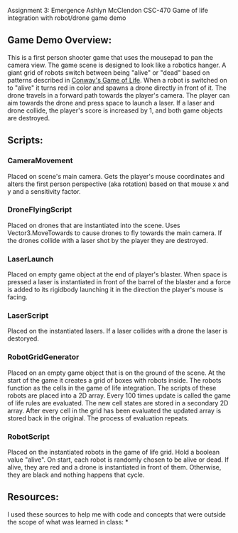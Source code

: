 Assignment 3: Emergence
Ashlyn McClendon CSC-470
Game of life integration with robot/drone game demo


## Game Demo Overview:
This is a first person shooter game that uses the mousepad to pan the camera view. The game scene is designed to look like a robotics hanger. A giant grid of robots switch between being "alive" or "dead" based on patterns described in [Conway's Game of Life](https://rustwasm.github.io/docs/book/game-of-life/rules.html). When a robot is switched on to "alive" it turns red in color and spawns a drone directly in front of it. The drone travels in a forward path towards the player's camera. The player can aim towards the drone and press space to launch a laser. If a laser and drone collide, the player's score is increased by 1, and both game objects are destroyed. 

## Scripts:

### CameraMovement
Placed on scene's main camera. Gets the player's mouse coordinates and alters the first person perspective (aka rotation) based on that mouse x and y and a sensitivity factor.

### DroneFlyingScript
Placed on drones that are instantiated into the scene. Uses Vector3.MoveTowards to cause drones to fly towards the main camera. If the drones collide with a laser shot by the player they are destroyed.

### LaserLaunch
Placed on empty game object at the end of player's blaster. When space is pressed a laser is instantiated in front of the barrel of the blaster and a force is added to its rigidbody launching it in the direction the player's mouse is facing.

### LaserScript
Placed on the instantiated lasers. If a laser collides with a drone the laser is destoryed.

### RobotGridGenerator
Placed on an empty game object that is on the ground of the scene. At the start of the game it creates a grid of boxes with robots inside. The robots function as the cells in the game of life integration. The scripts of these robots are placed into a 2D array. Every 100 times update is called the game of life rules are evaluated. The new cell states are stored in a secondary 2D array. After every cell in the grid has been evaluated the updated array is stored back in the original. The process of evaluation repeats.

### RobotScript
Placed on the instantiated robots in the game of life grid. Hold a boolean value "alive". On start, each robot is randomly chosen to be alive or dead. If alive, they are red and a drone is instantiated in front of them. Otherwise, they are black and nothing happens that cycle.

## Resources:
I used these sources to help me with code and concepts that were outside the scope of what was learned in class:
* 
